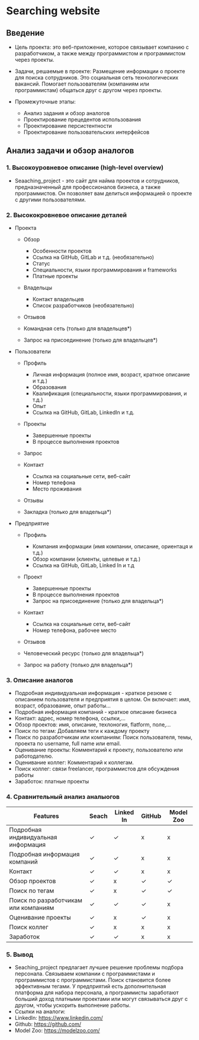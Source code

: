 # Searching website

## Введение

* Цель проекта: это веб-приложение, которое связывает компанию с разработчиком, а также между программистом и программистом через проекты.

* Задачи, решаемые в проекте: Размещение информации о проекте для поиска сотрудников. Это социальная сеть технологических вакансий. Помогает пользователям (компаниям или программистам) общаться друг с другом через проекты.

* Промежуточные этапы:
  * Анализ задания и обзор аналогов
  * Проектирование прецедентов использования
  * Проектирование персистентности
  * Проектирование пользовательских интерфейсов

## Анализ задачи и обзор аналогов

### 1. Высокоуровневое описание (high-level overview)
  * Seaaching_project - это сайт для найма проектов и сотрудников, предназначенный для
профессионалов бизнеса, а также программистов. Он позволяет вам делиться
информацией о проекте с другими пользователями.

### 2. Высококровневое описание деталей
  * Проекта
    * Обзор
      * Особенности проектов
      * Ссылка на GitHub, GitLab и т.д. (необязательно)
      * Статус
      * Специальности, языки программирования и frameworks
      * Платные проекты

    * Владельцы
      * Контакт владельцев
      * Список разработчиков (необязательно)
      
    * Отзывов
    * Командная сеть (только для владельцев*)
    * Запрос на присоединение (только для владельцев*)

  * Пользователи
 
    * Профиль
      * Личная информация (полное имя, возраст, кратное описание и т.д.)
      * Образования
      * Квалификация (специальности, языки программирования, и т.д.)
      * Опыт
      * Ссылка на GitHub, GitLab, LinkedIn и т.д.

    * Проекты
      * Завершенные проекты
      * В процессе выполнения проектов

    * Запрос
    * Контакт

      * Ссылка на социальные сети, веб-сайт
      * Номер телефона
      * Место проживания

    * Отзывы
    * Закладка (только для владельца*)

  * Предприятие

    * Профиль

      * Компания информации (имя компании, описание, ориентаця и т.д.)
      * Обзор компании (клиенты, целевые и т.д.)
      * Ссылка на GitHub, GitLab, Linked In и т.д

    * Проект

      * Завершенные проекты
      * В процессе выполнения проектов
      * Запрос на присоединение (только для владельца*)

    * Контакт

      * Ссылка на социальные сети, веб-сайт
      * Номер телефона, рабочее место

    * Отзывов
    * Человеческий ресурс (только для владельца*)
    * Запрос на работу (только для владельца*)

### 3. Описание аналогов

 * Подробная индивидуальная информация - краткое резюме с описанием пользователя и предприятия в целом. Он включает: имя, возраст, образование, опыт работы...
 * Подробная информация компаний - краткое описание бизнеса
 * Контакт: адрес, номер телефона, ссылки,...
 * Обзор проектов: имя, описание, техлоногия, flatform, поле,...
 * Поиск по тегам: Добавляем теги к каждому проекту
 * Поиск по разработчикам или компаниям: Поиск пользователя, темы, проекта по username, full name или email.
 * Оценивание проекты: Комментарий к проекту, пользователю или работодателю.
 * Оценивание коллег: Комментарий к коллегам.
 * Поиск коллег: связи freelancer, программистов для обсуждения работы
 * Заработок: платные проекты


### 4. Сравнительный анализ аналыогов

|Features|Seach|Linked In|GitHub|Model Zoo|
|--------|-----|---------|------|---------|
|Подробная индивидуальная информация|✓|✓|x|x|
|Подробная информация компаний|✓|✓|x|x|
|Контакт|✓|✓|x|x|
|Обзор проектов|✓|x|✓|✓|
|Поиск по тегам|✓|x|✓|✓|
|Поиск по разработчикам или компаниям|✓|✓|✓|x|
|Оценивание проекты|✓|x|✓|x|
|Поиск коллег|✓|x|x|x|
|Заработок|✓|✓|x|x|

### 5. Вывод

* Seaching_project предлагает лучшее решение проблемы подбора персонала. Связываем компании с программистами и программистов с программистами. Поиск становится более эффективным тегами. У предприятий есть дополнительная платформа для набора персонала, а программисты заработают больший доход платными проектами или могут связываться друг с другом, чтобы ускорить выполнение работы.
* Ссылки на аналоги:
 * LinkedIn: https://www.linkedin.com/
 * Github: https://github.com/
 * Model Zoo: https://modelzoo.com/
